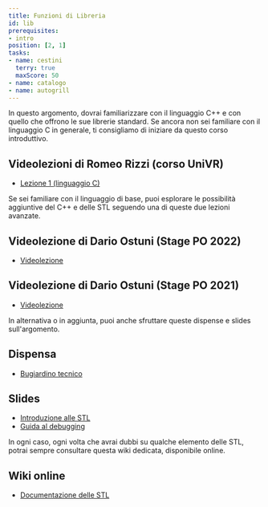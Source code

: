 ```yaml
---
title: Funzioni di Libreria
id: lib
prerequisites:
- intro
position: [2, 1]
tasks:
- name: cestini
  terry: true
  maxScore: 50
- name: catalogo
- name: autogrill
---
```

In questo argomento, dovrai familiarizzare con il linguaggio C++ e con quello che offrono le sue librerie standard. Se ancora non sei familiare con il linguaggio C in generale, ti consigliamo di iniziare da questo corso introduttivo.

## Videolezioni di Romeo Rizzi (corso UniVR)

- [Lezione 1 (linguaggio C)](https://youtu.be/QW7A7efKzoY)

Se sei familiare con il linguaggio di base, puoi esplorare le possibilità aggiuntive del C++ e delle STL seguendo una di queste due lezioni avanzate.

## Videolezione di Dario Ostuni (Stage PO 2022)

- [Videolezione](https://youtu.be/tfpESGWEShQ)

## Videolezione di Dario Ostuni (Stage PO 2021)

- [Videolezione](https://youtu.be/LMJ4Vn68jpY)

In alternativa o in aggiunta, puoi anche sfruttare queste dispense e slides sull'argomento.

## Dispensa

- [Bugiardino tecnico](https://wiki.olinfo.it/2021/bugiardino_tecnico.pdf)

## Slides

- [Introduzione alle STL](https://wiki.olinfo.it/2022/stl.pdf)
- [Guida al debugging](https://wiki.olinfo.it/2021/guida_al_debugging.pdf)

In ogni caso, ogni volta che avrai dubbi su qualche elemento delle STL, potrai sempre consultare questa wiki dedicata, disponibile online.

## Wiki online

- [Documentazione delle STL](https://en.cppreference.com/)
